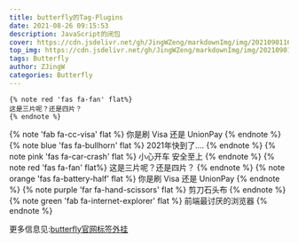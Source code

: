 ```yaml
---
title: butterfly的Tag-Plugins
date: 2021-08-26 09:15:53
description: JavaScript的闭包
cover: https://cdn.jsdelivr.net/gh/JingWZeng/markdownImg/img/202109011607382.jpg
top_img: https://cdn.jsdelivr.net/gh/JingWZeng/markdownImg/img/202109011607382.jpg
tags: Butterfly
author: ZJingW
categories: Butterfly
---
```

```butterFly-Tag
{% note red 'fas fa-fan' flat%}
这是三片呢？还是四片？
{% endnote %}
```

{% note 'fab fa-cc-visa' flat %}
你是刷 Visa 还是 UnionPay
{% endnote %}
{% note blue 'fas fa-bullhorn' flat %}
2021年快到了....
{% endnote %}
{% note pink 'fas fa-car-crash' flat %}
小心开车 安全至上
{% endnote %}
{% note red 'fas fa-fan' flat%}
这是三片呢？还是四片？
{% endnote %}
{% note orange 'fas fa-battery-half' flat %}
你是刷 Visa 还是 UnionPay
{% endnote %}
{% note purple 'far fa-hand-scissors' flat %}
剪刀石头布
{% endnote %}
{% note green 'fab fa-internet-explorer' flat %}
前端最讨厌的浏览器
{% endnote %}

更多信息见:[butterfly官网标签外挂](https://butterfly.js.org/posts/c9711c19/)
